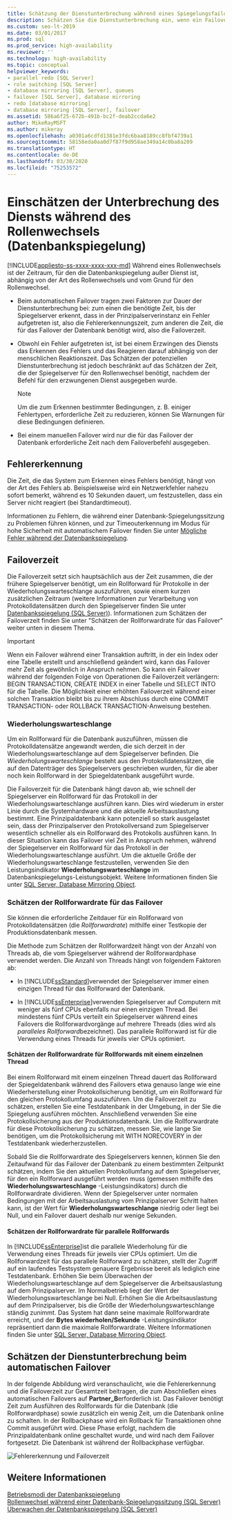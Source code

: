 ```yaml
---
title: Schätzung der Dienstunterbrechung während eines Spiegelungsfailovers
description: Schätzen Sie die Dienstunterbrechung ein, wenn ein Failover für eine Datenbankspiegelung von der primären zur sekundären Rolle durchgeführt wird.
ms.custom: seo-lt-2019
ms.date: 03/01/2017
ms.prod: sql
ms.prod_service: high-availability
ms.reviewer: ''
ms.technology: high-availability
ms.topic: conceptual
helpviewer_keywords:
- parallel redo [SQL Server]
- role switching [SQL Server]
- database mirroring [SQL Server], queues
- failover [SQL Server], database mirroring
- redo [database mirroring]
- database mirroring [SQL Server], failover
ms.assetid: 586a6f25-672b-491b-bc2f-deab2ccda6e2
author: MikeRayMSFT
ms.author: mikeray
ms.openlocfilehash: a0301a6cdfd1381e3fdc6baa8189cc8fbf4739a1
ms.sourcegitcommit: 58158eda0aa0d7f87f9d958ae349a14c0ba8a209
ms.translationtype: HT
ms.contentlocale: de-DE
ms.lasthandoff: 03/30/2020
ms.locfileid: "75253572"
---
```

# <a name="estimate-the-interruption-of-service-during-role-switching-database-mirroring"></a>Einschätzen der Unterbrechung des Diensts während des Rollenwechsels (Datenbankspiegelung)
[!INCLUDE[appliesto-ss-xxxx-xxxx-xxx-md](../../includes/appliesto-ss-xxxx-xxxx-xxx-md.md)]
  Während eines Rollenwechsels ist der Zeitraum, für den die Datenbankspiegelung außer Dienst ist, abhängig von der Art des Rollenwechsels und vom Grund für den Rollenwechsel.  
  
-   Beim automatischen Failover tragen zwei Faktoren zur Dauer der Dienstunterbrechung bei: zum einen die benötigte Zeit, bis der Spiegelserver erkennt, dass in der Prinzipalserverinstanz ein Fehler aufgetreten ist, also die Fehlererkennungszeit, zum anderen die Zeit, die für das Failover der Datenbank benötigt wird, also die Failoverzeit.  
  
-   Obwohl ein Fehler aufgetreten ist, ist bei einem Erzwingen des Diensts das Erkennen des Fehlers und das Reagieren darauf abhängig von der menschlichen Reaktionszeit. Das Schätzen der potenziellen Dienstunterbrechung ist jedoch beschränkt auf das Schätzen der Zeit, die der Spiegelserver für den Rollenwechsel benötigt, nachdem der Befehl für den erzwungenen Dienst ausgegeben wurde.  
  
    > [!NOTE]  
    >  Um die zum Erkennen bestimmter Bedingungen, z. B. einiger Fehlertypen, erforderliche Zeit zu reduzieren, können Sie Warnungen für diese Bedingungen definieren.  
  
-   Bei einem manuellen Failover wird nur die für das Failover der Datenbank erforderliche Zeit nach dem Failoverbefehl ausgegeben.  
  
## <a name="error-detection"></a>Fehlererkennung  
 Die Zeit, die das System zum Erkennen eines Fehlers benötigt, hängt von der Art des Fehlers ab. Beispielsweise wird ein Netzwerkfehler nahezu sofort bemerkt, während es 10 Sekunden dauert, um festzustellen, dass ein Server nicht reagiert (bei Standardtimeout).  
  
 Informationen zu Fehlern, die während einer Datenbank-Spiegelungssitzung zu Problemen führen können, und zur Timeouterkennung im Modus für hohe Sicherheit mit automatischem Failover finden Sie unter [Mögliche Fehler während der Datenbankspiegelung](../../database-engine/database-mirroring/possible-failures-during-database-mirroring.md).  
  
## <a name="failover-time"></a>Failoverzeit  
 Die Failoverzeit setzt sich hauptsächlich aus der Zeit zusammen, die der frühere Spiegelserver benötigt, um ein Rollforward für Protokolle in der Wiederholungswarteschlange auszuführen, sowie einem kurzen zusätzlichen Zeitraum (weitere Informationen zur Verarbeitung von Protokolldatensätzen durch den Spiegelserver finden Sie unter [Datenbankspiegelung &#40;SQL Server&#41;](../../database-engine/database-mirroring/database-mirroring-sql-server.md)). Informationen zum Schätzen der Failoverzeit finden Sie unter "Schätzen der Rollforwardrate für das Failover" weiter unten in diesem Thema.  
  
> [!IMPORTANT]  
>  Wenn ein Failover während einer Transaktion auftritt, in der ein Index oder eine Tabelle erstellt und anschließend geändert wird, kann das Failover mehr Zeit als gewöhnlich in Anspruch nehmen.  So kann ein Failover während der folgenden Folge von Operationen die Failoverzeit verlängern: BEGIN TRANSACTION, CREATE INDEX in einer Tabelle und SELECT INTO für die Tabelle. Die Möglichkeit einer erhöhten Failoverzeit während einer solchen Transaktion bleibt bis zu ihrem Abschluss durch eine COMMIT TRANSACTION- oder ROLLBACK TRANSACTION-Anweisung bestehen.  
  
### <a name="the-redo-queue"></a>Wiederholungswarteschlange  
 Um ein Rollforward für die Datenbank auszuführen, müssen die Protokolldatensätze angewandt werden, die sich derzeit in der Wiederholungswarteschlange auf dem Spiegelserver befinden. Die *Wiederholungswarteschlange* besteht aus den Protokolldatensätzen, die auf den Datenträger des Spiegelservers geschrieben wurden, für die aber noch kein Rollforward in der Spiegeldatenbank ausgeführt wurde.  
  
 Die Failoverzeit für die Datenbank hängt davon ab, wie schnell der Spiegelserver ein Rollforward für das Protokoll in der Wiederholungswarteschlange ausführen kann. Dies wird wiederum in erster Linie durch die Systemhardware und die aktuelle Arbeitsauslastung bestimmt. Eine Prinzipaldatenbank kann potenziell so stark ausgelastet sein, dass der Prinzipalserver den Protokollversand zum Spiegelserver wesentlich schneller als ein Rollforward des Protokolls ausführen kann. In dieser Situation kann das Failover viel Zeit in Anspruch nehmen, während der Spiegelserver ein Rollforward für das Protokoll in der Wiederholungswarteschlange ausführt. Um die aktuelle Größe der Wiederholungswarteschlange festzustellen, verwenden Sie den Leistungsindikator **Wiederholungswarteschlange** im Datenbankspiegelungs-Leistungsobjekt. Weitere Informationen finden Sie unter [SQL Server, Database Mirroring Object](../../relational-databases/performance-monitor/sql-server-database-mirroring-object.md).  
  
### <a name="estimating-the-failover-redo-rate"></a>Schätzen der Rollforwardrate für das Failover  
 Sie können die erforderliche Zeitdauer für ein Rollforward von Protokolldatensätzen (die *Rollforwardrate*) mithilfe einer Testkopie der Produktionsdatenbank messen.  
  
 Die Methode zum Schätzen der Rollforwardzeit hängt von der Anzahl von Threads ab, die vom Spiegelserver während der Rollforwardphase verwendet werden. Die Anzahl von Threads hängt von folgendem Faktoren ab:  
  
-   In [!INCLUDE[ssStandard](../../includes/ssstandard-md.md)]verwendet der Spiegelserver immer einen einzigen Thread für das Rollforward der Datenbank.  
  
-   In [!INCLUDE[ssEnterprise](../../includes/ssenterprise-md.md)]verwenden Spiegelserver auf Computern mit weniger als fünf CPUs ebenfalls nur einen einzigen Thread. Bei mindestens fünf CPUs verteilt ein Spiegelserver während eines Failovers die Rollforwardvorgänge auf mehrere Threads (dies wird als *paralleles Rollforward*bezeichnet). Das parallele Rollforward ist für die Verwendung eines Threads für jeweils vier CPUs optimiert.  
  
#### <a name="estimating-the-single-threaded-redo-rate"></a>Schätzen der Rollforwardrate für Rollforwards mit einem einzelnen Thread  
 Bei einem Rollforward mit einem einzelnen Thread dauert das Rollforward der Spiegeldatenbank während des Failovers etwa genauso lange wie eine Wiederherstellung einer Protokollsicherung benötigt, um ein Rollforward für den gleichen Protokollumfang auszuführen. Um die Failoverzeit zu schätzen, erstellen Sie eine Testdatenbank in der Umgebung, in der Sie die Spiegelung ausführen möchten. Anschließend verwenden Sie eine Protokollsicherung aus der Produktionsdatenbank. Um die Rollforwardrate für diese Protokollsicherung zu schätzen, messen Sie, wie lange Sie benötigen, um die Protokollsicherung mit WITH NORECOVERY in der Testdatenbank wiederherzustellen.  
  
 Sobald Sie die Rollforwardrate des Spiegelservers kennen, können Sie den Zeitaufwand für das Failover der Datenbank zu einem bestimmten Zeitpunkt schätzen, indem Sie den aktuellen Protokollumfang auf dem Spiegelserver, für den ein Rollforward ausgeführt werden muss (gemessen mithilfe des **Wiederholungswarteschlange** -Leistungsindikators) durch die Rollforwardrate dividieren. Wenn der Spiegelserver unter normalen Bedingungen mit der Arbeitsauslastung vom Prinzipalserver Schritt halten kann, ist der Wert für **Wiederholungswarteschlange** niedrig oder liegt bei Null, und ein Failover dauert deshalb nur wenige Sekunden.  
  
#### <a name="estimating-the-parallel-redo-rate"></a>Schätzen der Rollforwardrate für parallele Rollforwards  
 In [!INCLUDE[ssEnterprise](../../includes/ssenterprise-md.md)]ist die parallele Wiederholung für die Verwendung eines Threads für jeweils vier CPUs optimiert. Um die Rollforwardzeit für das parallele Rollforward zu schätzen, stellt der Zugriff auf ein laufendes Testsystem genauere Ergebnisse bereit als lediglich eine Testdatenbank. Erhöhen Sie beim Überwachen der Wiederholungswarteschlange auf dem Spiegelserver die Arbeitsauslastung auf dem Prinzipalserver. Im Normalbetrieb liegt der Wert der Wiederholungswarteschlange bei Null. Erhöhen Sie die Arbeitsauslastung auf dem Prinzipalserver, bis die Größe der Wiederholungswarteschlange ständig zunimmt. Das System hat dann seine maximale Rollforwardrate erreicht, und der **Bytes wiederholen/Sekunde** -Leistungsindikator repräsentiert dann die maximale Rollforwardrate. Weitere Informationen finden Sie unter [SQL Server, Database Mirroring Object](../../relational-databases/performance-monitor/sql-server-database-mirroring-object.md).  
  
## <a name="estimating-interruption-of-service-during-automatic-failover"></a>Schätzen der Dienstunterbrechung beim automatischen Failover  
 In der folgende Abbildung wird veranschaulicht, wie die Fehlererkennung und die Failoverzeit zur Gesamtzeit beitragen, die zum Abschließen eines automatischen Failovers auf **Partner_B**erforderlich ist. Das Failover benötigt Zeit zum Ausführen des Rollforwards für die Datenbank (die Rollforwardphase) sowie zusätzlich ein wenig Zeit, um die Datenbank online zu schalten. In der Rollbackphase wird ein Rollback für Transaktionen ohne Commit ausgeführt wird. Diese Phase erfolgt, nachdem die Prinzipaldatenbank online geschaltet wurde, und wird nach dem Failover fortgesetzt. Die Datenbank ist während der Rollbackphase verfügbar.  
  
 ![Fehlererkennung und Failoverzeit](../../database-engine/database-mirroring/media/dbm-failovauto-time.gif "Fehlererkennung und Failoverzeit")  
  
## <a name="see-also"></a>Weitere Informationen  
 [Betriebsmodi der Datenbankspiegelung](../../database-engine/database-mirroring/database-mirroring-operating-modes.md)   
 [Rollenwechsel während einer Datenbank-Spiegelungssitzung &#40;SQL Server&#41;](../../database-engine/database-mirroring/role-switching-during-a-database-mirroring-session-sql-server.md)   
 [Überwachen der Datenbankspiegelung &#40;SQL Server&#41;](../../database-engine/database-mirroring/monitoring-database-mirroring-sql-server.md)  
  
  
